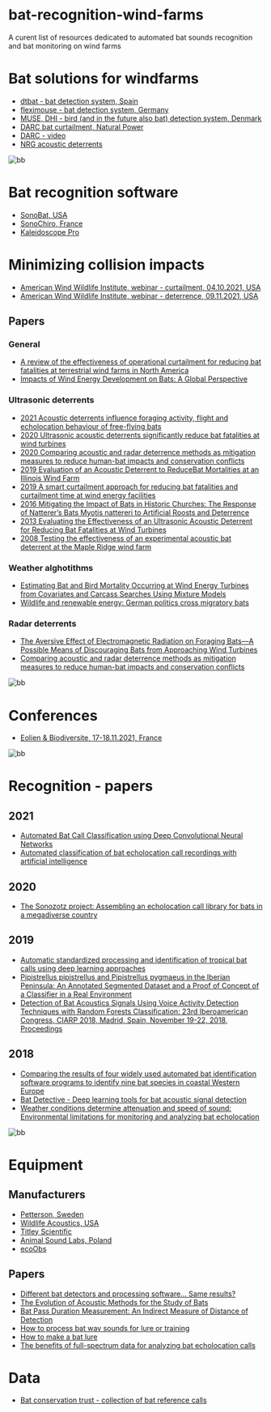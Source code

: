 # bat-recognition-wind-farms
A curent list of resources dedicated to automated bat sounds recognition and bat monitoring on wind farms


# Bat solutions for windfarms

* [dtbat - bat detection system, Spain](https://www.dtbat.com)
* [fleximouse - bat detection system, Germany](https://www.fleximaus.de)
* [MUSE, DHI - bird (and in the future also bat) detection system, Denmark](https://www.dhigroup.com/business-applications/dhi-muse)
* [DARC bat curtailment, Natural Power](https://www.naturalpower.com/uk/news/news-post/natural-power-launches-darc-bat-curtailment-creating-harmony-between-wind-energy-and-bats)
* [DARC - video](https://vimeo.com/526066106)
* [NRG acoustic deterrents](https://dlnr.hawaii.gov/wildlife/files/2020/08/NRG-Bat-Deterrent-System-HHoary-Bat-2020-v3.pdf)

![bb](https://user-images.githubusercontent.com/54321748/142783501-7413f358-fd11-42ec-bf27-41ab04887469.jpg)

# Bat recognition software

* [SonoBat, USA](https://sonobat.com)
* [SonoChiro, France](http://sonochiro.biotope.fr/en/)
* [Kaleidoscope Pro](https://www.wildlifeacoustics.com/products/kaleidoscope-pro)

# Minimizing collision impacts
* [American Wind Wildlife Institute, webinar - curtailment, 04.10.2021, USA](https://awwi.org/webinars/bat-impact-minimization-webinar-curtailment/)
* [American Wind Wildlife Institute, webinar - deterrence, 09.11.2021, USA](https://awwi.org/webinars/bat-impact-minimization-webinar-deterrence/)

## Papers
### General
* [A review of the effectiveness of operational curtailment for reducing bat fatalities at terrestrial wind farms in North America](https://awwi.org/wp-content/uploads/2021/11/journal.pone_.0256382.pdf)
* [Impacts of Wind Energy Development on Bats: A Global Perspective](https://link.springer.com/chapter/10.1007/978-3-319-25220-9_11)

### Ultrasonic deterrents
* [2021 Acoustic deterrents influence foraging activity, flight and echolocation behaviour of free-flying bats](https://journals.biologists.com/jeb/article/224/20/jeb242715/272644/Acoustic-deterrents-influence-foraging-activity)
* [2020 Ultrasonic acoustic deterrents significantly reduce bat
fatalities at wind turbines](https://reader.elsevier.com/reader/sd/pii/S2351989420301827?token=45831941364C2C5560C686CAC6738319893D47457B75FCEB19264EE990CB6543FDC64EE8D8EA38E3255CAED33D7F6D08&originRegion=eu-west-1&originCreation=20220303081302)
* [2020 Comparing acoustic and radar deterrence methods as mitigation measures to reduce human-bat impacts and conservation conflicts](https://journals.plos.org/plosone/article?id=10.1371/journal.pone.0228668)
* [2019 Evaluation of an Acoustic Deterrent to ReduceBat Mortalities at an Illinois Wind Farm](https://wildlife.onlinelibrary.wiley.com/doi/epdf/10.1002/wsb.1025)
* [2019 A smart curtailment approach for reducing bat fatalities and curtailment time at wind energy facilities](https://www.cms.int/sites/default/files/document/Inf.3%20Hayes%20et%20al.%202019.pdf)
* [2016 Mitigating the Impact of Bats in Historic Churches: The Response of Natterer’s Bats Myotis nattereri to Artificial Roosts and Deterrence](https://journals.plos.org/plosone/article?id=10.1371/journal.pone.0146782)
* [2013 Evaluating the Effectiveness of an Ultrasonic Acoustic Deterrent for Reducing Bat Fatalities at Wind Turbines](https://journals.plos.org/plosone/article?id=10.1371/journal.pone.0065794)
* [2008 Testing the effectiveness of an experimental acoustic
bat deterrent at the Maple Ridge wind farm](https://tethys.pnnl.gov/sites/default/files/publications/Horn_et_al_2008.pdf)


### Weather alghotithms
* [Estimating Bat and Bird Mortality Occurring at Wind Energy Turbines from Covariates and Carcass Searches Using Mixture Models](https://journals.plos.org/plosone/article?id=10.1371/journal.pone.0067997)
* [Wildlife and renewable energy: German politics cross migratory bats](https://www.researchgate.net/publication/272093731_Wildlife_and_renewable_energy_German_politics_cross_migratory_bats)

### Radar deterrents
* [The Aversive Effect of Electromagnetic Radiation on Foraging Bats—A Possible Means of Discouraging Bats from Approaching Wind Turbines](https://journals.plos.org/plosone/article?id=10.1371/journal.pone.0006246)
* [Comparing acoustic and radar deterrence methods as mitigation measures to reduce human-bat impacts and conservation conflicts](https://journals.plos.org/plosone/article?id=10.1371/journal.pone.0228668)

![bb](https://user-images.githubusercontent.com/54321748/142783501-7413f358-fd11-42ec-bf27-41ab04887469.jpg)
# Conferences

* [Eolien & Biodiversite, 17-18.11.2021, France](https://awwi.org/webinars/bat-impact-minimization-webinar-curtailment/) 

![bb](https://user-images.githubusercontent.com/54321748/142783501-7413f358-fd11-42ec-bf27-41ab04887469.jpg)

# Recognition - papers

## 2021
* [Automated Bat Call Classification using Deep Convolutional Neural Networks](https://www.researchgate.net/publication/322636111_Bat_Detective_-_Deep_learning_tools_for_bat_acoustic_signal_detection)
* [Automated classification of bat echolocation call recordings with artificial intelligence](https://www.researchgate.net/publication/352719551_Automated_classification_of_bat_echolocation_call_recordings_with_artificial_intelligence)

## 2020

* [The Sonozotz project: Assembling an echolocation call library for bats in a megadiverse country](https://www.researchgate.net/publication/341494657_The_Sonozotz_project_Assembling_an_echolocation_call_library_for_bats_in_a_megadiverse_country)

## 2019

* [Automatic standardized processing and identification of tropical bat calls using deep learning approaches](https://www.researchgate.net/publication/337326554_Automatic_standardized_processing_and_identification_of_tropical_bat_calls_using_deep_learning_approaches)
* [Pipistrellus pipistrellus and Pipistrellus pygmaeus in the Iberian Peninsula: An Annotated Segmented Dataset and a Proof of Concept of a Classifier in a Real Environment](https://www.researchgate.net/publication/335383401_Pipistrellus_pipistrellus_and_Pipistrellus_pygmaeus_in_the_Iberian_Peninsula_An_Annotated_Segmented_Dataset_and_a_Proof_of_Concept_of_a_Classifier_in_a_Real_Environment)
* [Detection of Bat Acoustics Signals Using Voice Activity Detection Techniques with Random Forests Classification: 23rd Iberoamerican Congress, CIARP 2018, Madrid, Spain, November 19-22, 2018, Proceedings](https://www.researchgate.net/publication/331474418_Detection_of_Bat_Acoustics_Signals_Using_Voice_Activity_Detection_Techniques_with_Random_Forests_Classification_23rd_Iberoamerican_Congress_CIARP_2018_Madrid_Spain_November_19-22_2018_Proceedings)


## 2018
* [Comparing the results of four widely used automated bat identification software programs to identify nine bat species in coastal Western Europe](https://www.researchgate.net/publication/326156624_Comparing_the_results_of_four_widely_used_automated_bat_identification_software_programs_to_identify_nine_bat_species_in_coastal_Western_Europe)
* [Bat Detective - Deep learning tools for bat acoustic signal detection](https://www.researchgate.net/publication/322636111_Bat_Detective_-_Deep_learning_tools_for_bat_acoustic_signal_detection)
* [Weather conditions determine attenuation and speed of sound: Environmental limitations for monitoring and analyzing bat echolocation](https://www.researchgate.net/publication/324724450_Weather_conditions_determine_attenuation_and_speed_of_sound_Environmental_limitations_for_monitoring_and_analyzing_bat_echolocation)

![bb](https://user-images.githubusercontent.com/54321748/142783501-7413f358-fd11-42ec-bf27-41ab04887469.jpg)

# Equipment

## Manufacturers
* [Petterson, Sweden](https://batsound.com)
* [Wildlife Acoustics, USA](https://www.wildlifeacoustics.com)
* [Titley Scientific](https://www.titley-scientific.com/eu/)
* [Animal Sound Labs, Poland](https://animalsoundlabs.pl/en/)
* [ecoObs](https://ecoobs.com/products/hardware/)

## Papers
* [Different bat detectors and processing software… Same results?](https://www.researchgate.net/publication/339600468_Different_bat_detectors_and_processing_software_Same_results)
* [The Evolution of Acoustic Methods for the Study of Bats](https://www.researchgate.net/publication/348719648_The_Evolution_of_Acoustic_Methods_for_the_Study_of_Bats)
* [Bat Pass Duration Measurement: An Indirect Measure of Distance of Detection](https://www.mdpi.com/1424-2818/11/3/47/htm)
* [How to process bat wav sounds for lure or training](https://peersonic.co.uk/playback)
* [How to make a bat lure](http://vespero-consulting.blogspot.com/2014/06/bat-lures.html)
* [The benefits of full-spectrum data for analyzing bat echolocation calls](https://sonobat.com/wp-content/uploads/2014/02/presentation.pdf)

# Data
* [Bat conservation trust - collection of bat reference calls ](https://www.bats.org.uk/our-work/national-bat-monitoring-programme/passive-acoustic-surveys/collection-of-bat-reference-calls)

